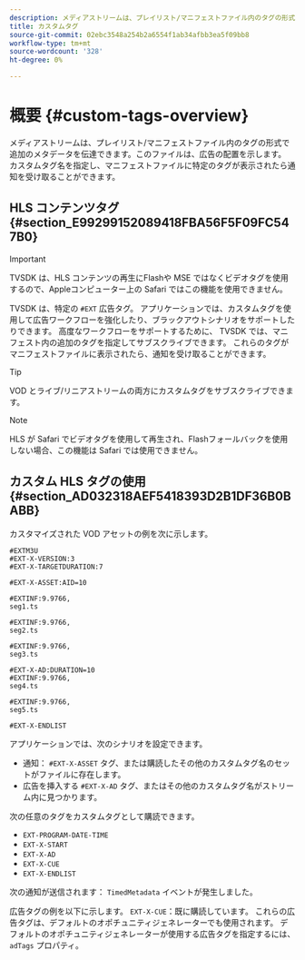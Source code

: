 ```yaml
---
description: メディアストリームは、プレイリスト/マニフェストファイル内のタグの形式で追加のメタデータを伝達できます。このファイルは、広告の配置を示します。 カスタムタグ名を指定し、マニフェストファイルに特定のタグが表示されたら通知を受け取ることができます。
title: カスタムタグ
source-git-commit: 02ebc3548a254b2a6554f1ab34afbb3ea5f09bb8
workflow-type: tm+mt
source-wordcount: '328'
ht-degree: 0%

---
```


# 概要 {#custom-tags-overview}

メディアストリームは、プレイリスト/マニフェストファイル内のタグの形式で追加のメタデータを伝達できます。このファイルは、広告の配置を示します。 カスタムタグ名を指定し、マニフェストファイルに特定のタグが表示されたら通知を受け取ることができます。

## HLS コンテンツタグ {#section_E99299152089418FBA56F5F09FC547B0}

>[!IMPORTANT]
>
>TVSDK は、HLS コンテンツの再生にFlashや MSE ではなくビデオタグを使用するので、Appleコンピューター上の Safari ではこの機能を使用できません。

TVSDK は、特定の `#EXT` 広告タグ。 アプリケーションでは、カスタムタグを使用して広告ワークフローを強化したり、ブラックアウトシナリオをサポートしたりできます。 高度なワークフローをサポートするために、 TVSDK では、マニフェスト内の追加のタグを指定してサブスクライブできます。 これらのタグがマニフェストファイルに表示されたら、通知を受け取ることができます。

>[!TIP]
>
>VOD とライブ/リニアストリームの両方にカスタムタグをサブスクライブできます。

>[!NOTE]
>
>HLS が Safari でビデオタグを使用して再生され、Flashフォールバックを使用しない場合、この機能は Safari では使用できません。

## カスタム HLS タグの使用 {#section_AD032318AEF5418393D2B1DF36B0BABB}

カスタマイズされた VOD アセットの例を次に示します。

```
#EXTM3U
#EXT-X-VERSION:3
#EXT-X-TARGETDURATION:7
 
#EXT-X-ASSET:AID=10
 
#EXTINF:9.9766,
seg1.ts
 
#EXTINF:9.9766,
seg2.ts
 
#EXTINF:9.9766,
seg3.ts
 
#EXT-X-AD:DURATION=10
#EXTINF:9.9766,
seg4.ts
 
#EXTINF:9.9766,
seg5.ts
 
#EXT-X-ENDLIST
```

アプリケーションでは、次のシナリオを設定できます。

* 通知： `#EXT-X-ASSET` タグ、または購読したその他のカスタムタグ名のセットがファイルに存在します。
* 広告を挿入する `#EXT-X-AD` タグ、またはその他のカスタムタグ名がストリーム内に見つかります。

次の任意のタグをカスタムタグとして購読できます。

* `EXT-PROGRAM-DATE-TIME`
* `EXT-X-START`
* `EXT-X-AD`
* `EXT-X-CUE`
* `EXT-X-ENDLIST`

次の通知が送信されます： `TimedMetadata` イベントが発生しました。

広告タグの例を以下に示します。 `EXT-X-CUE`：既に購読しています。 これらの広告タグは、デフォルトのオポチュニティジェネレーターでも使用されます。 デフォルトのオポチュニティジェネレーターが使用する広告タグを指定するには、 `adTags` プロパティ。
